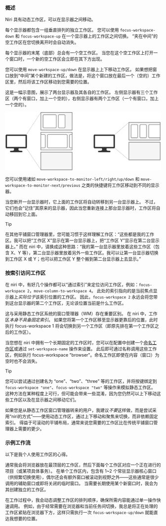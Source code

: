### 概述

Niri 具有动态工作区，可以在显示器之间移动。

每个显示器都包含一组垂直排列的独立工作区。
您可以使用 `focus-workspace-down` 和 `focus-workspace-up` 在一个显示器上的工作区之间切换。
“夹在中间”的空工作区在您切换离开时会自动消失。

每个显示器的末尾（底部）总会有一个空工作区。
当您在这个空工作区上打开一个窗口时，一个新的空工作区会立即在其下方出现。

您可以使用 `move-workspace-up/down` 在显示器上上下移动工作区。
如果想把窗口放到“中间”某个新建的工作区，做法是，将这个窗口放在最后一个（空的）工作区里，然后将该工作区移动到您需要的位置。

这是一幅示意图，展示了两台显示器及其各自的工作区。
左侧显示器有三个工作区（两个有窗口，加上一个空的），右侧显示器有两个工作区（一个有窗口，加上一个空的）。

<picture>
    <source media="(prefers-color-scheme: dark)" srcset="./img/workspaces-dark.png">
    <img alt="两个显示器。第一个有三个工作区，第二个有两个工作区。" src="./img/workspaces-light.png">
</picture>

您可以使用诸如 `move-workspace-to-monitor-left/right/up/down` 和 `move-workspace-to-monitor-next/previous` 之类的快捷键将工作区移动到不同的显示器。

当您断开一台显示器时，它上面的工作区将自动转移到另一台显示器上。
不过，它们也会“记住”其原来的显示器，因此当您重新连接上那台显示器时，工作区将自动移回到它上面。

> [!TIP]
> 在其他平铺窗口管理器里，您可能习惯于这样理解工作区：“这些都是我的工作区。我可以把“工作区 X”显示在第一台显示器上，把“工作区 Y”显示在第二台显示器上。”
> 而在 niri 中，请换成这种思路：“我的第一台显示器里放着这些工作区（包含 X、Y 等），第二台显示器里放着另外一些工作区。我可以让第一台显示器切换到工作区 X 或 Y；也可以把工作区 Y 整个搬到第二台显示器上去显示。”

### 按索引访问工作区

在 niri 中，有好几个操作都可以“通过索引”来定位访问工作区，例如：`focus-workspace 2`，`move-column-to-workspace 4`。
此处的索引指向的是当前焦点显示器上*实际位于*该索引位置的工作区。
因此，`focus-workspace 2` 永远会将您带到这台显示器的第二个工作区，无论该位置当前是什么工作区。

这与采用静态工作区系统的窗口管理器（WM）存在重要区别。
在 niri 中，工作区*本身不具备固定索引*。
如果您将第一个工作区移至显示器更靠后的位置，此时执行 focus-workspace 1 将会切换到另一个工作区（即原先排在第一个工作区之后的工作区）。

当您想在 niri 中拥有一个长期固定的工作区时，您可以在配置中创建一个[命名工作区](./Configuration:-Named-Workspaces.md)或通过 `set-workspace-name` 操作来设置。
此后即可通过名称调用这些工作区，例如执行 focus-workspace "browser"。命名工作区即使在内容（窗口）为空时也不会消失。

> [!TIP]
> 您可以尝试通过创建名为 “one”、“two”、“three” 等的工作区，并将按键绑定到 `focus-workspace "one"`、`focus-workspace "two"` 等操作来模拟静态工作区。
> 这种方法在某种程度上可行，但可能会带来一些混淆，因为您仍然可以上下移动这些工作区以及在显示器之间移动它们。
>
> 如果您是从静态工作区窗口管理器转来的用户，我建议*不要*这样做，而是尝试采用“niri的方式”——使用动态工作区，通过上下移动和聚焦来切换，而非依赖固定索引。
> 得益于可滚动的平铺布局，通常来说您需要的工作区比在传统平铺窗口管理器上需要的更少。

### 示例工作流

以下是我个人使用工作区的心得。

通常我会将浏览器放在最顶层的工作区，然后下面每个工作区对应一个正在进行的项目（或某项具体事务）。
在单个工作区内，包含有 1~2 个常驻显示器核心窗口（供频繁切换使用），偶尔还会有额外窗口被滚动到视野之外——这些通常是很少调用的辅助窗口或即将关闭的临时窗口。
当需要长期使用某个新窗口时，我会为其创建独立的工作区。

在工作过程中，我会动态调整工作区的排列顺序，确保所需内容能通过单一操作快速调用。
例如，由于经常需要在浏览器和当前任务间切换，我总是将正在处理的工作区紧贴在浏览器下方，这样只需执行一次 `focus-workspace-up/down` 就能直达我想要的位置。
